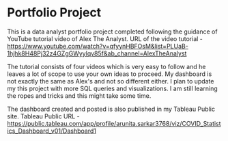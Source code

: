 # Portfolio Project
 
This is a data analyst portfolio project completed following the guidance of YouTube tutorial video of Alex The Analyst.
URL of the video tutorial - https://www.youtube.com/watch?v=qfyynHBFOsM&list=PLUaB-1hjhk8H48Pj32z4GZgGWyylqv85f&ab_channel=AlexTheAnalyst

The tutorial consists of four videos which is very easy to follow and he leaves a lot of scope to use your own ideas to proceed. My dashboard is not exactly the same as Alex's and not so different either. I plan to update my this project with more SQL queries and visualizations. I am still learning the ropes and tricks and this might take some time. 

The dashboard created and posted is also published in my Tableau Public site.
Tableau Public URL - https://public.tableau.com/app/profile/arunita.sarkar3768/viz/COVID_Statistics_Dashboard_v01/Dashboard1
